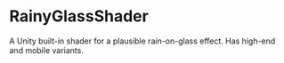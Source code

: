 # RainyGlassShader
A Unity built-in shader for a plausible rain-on-glass effect. Has high-end and mobile variants. 
